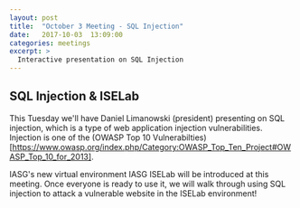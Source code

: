 ```yaml
---
layout: post
title:  "October 3 Meeting - SQL Injection"
date:   2017-10-03  13:09:00
categories: meetings
excerpt: >
  Interactive presentation on SQL Injection
---
```

SQL Injection & ISELab
-------------------
This Tuesday we'll have Daniel Limanowski (president) presenting on SQL injection, which is a type of web application injection vulnerabilities. Injection is one of the
(OWASP Top 10 Vulnerabilties)[https://www.owasp.org/index.php/Category:OWASP_Top_Ten_Project#OWASP_Top_10_for_2013].

IASG's new virtual environment IASG ISELab will be introduced at this meeting. Once everyone is ready to use it, we will walk through using SQL injection to attack a vulnerable
website in the ISELab environment!
